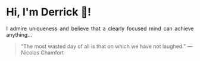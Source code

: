 # Hi, I'm Derrick 👋!
<p align="justify">I admire uniqueness and believe that a clearly focused mind can achieve anything...</p> 
<!-- #quote-start -->
<blockquote>&ldquo;The most wasted day of all is that on which we have not laughed.&rdquo; &mdash; <footer>Nicolas Chamfort</footer></blockquote>
<!-- #quote-end -->
